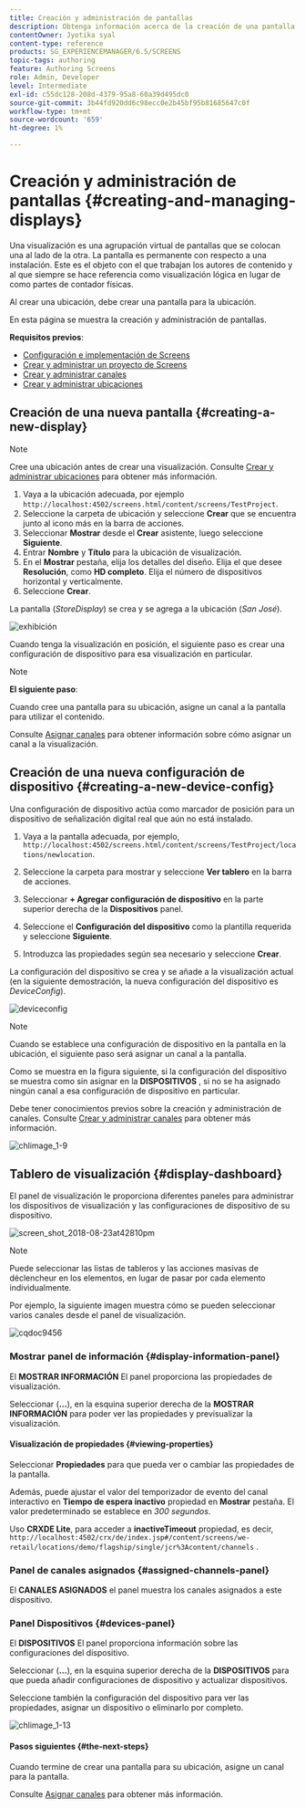 ```yaml
---
title: Creación y administración de pantallas
description: Obtenga información acerca de la creación de una pantalla y la configuración de dispositivos en AEM Screens. Además, obtenga información acerca del panel de visualización.
contentOwner: Jyotika syal
content-type: reference
products: SG_EXPERIENCEMANAGER/6.5/SCREENS
topic-tags: authoring
feature: Authoring Screens
role: Admin, Developer
level: Intermediate
exl-id: c55dc128-208d-4379-95a8-60a39d495dc0
source-git-commit: 3b44fd920dd6c98ecc0e2b45bf95b81685647c0f
workflow-type: tm+mt
source-wordcount: '659'
ht-degree: 1%

---
```


# Creación y administración de pantallas {#creating-and-managing-displays}

Una visualización es una agrupación virtual de pantallas que se colocan una al lado de la otra. La pantalla es permanente con respecto a una instalación. Este es el objeto con el que trabajan los autores de contenido y al que siempre se hace referencia como visualización lógica en lugar de como partes de contador físicas.

Al crear una ubicación, debe crear una pantalla para la ubicación.

En esta página se muestra la creación y administración de pantallas.

**Requisitos previos**:

* [Configuración e implementación de Screens](configuring-screens-introduction.md)
* [Crear y administrar un proyecto de Screens](creating-a-screens-project.md)
* [Crear y administrar canales](managing-channels.md)
* [Crear y administrar ubicaciones](managing-locations.md)

## Creación de una nueva pantalla {#creating-a-new-display}

>[!NOTE]
>
>Cree una ubicación antes de crear una visualización. Consulte [Crear y administrar ubicaciones](managing-locations.md) para obtener más información.

1. Vaya a la ubicación adecuada, por ejemplo `http://localhost:4502/screens.html/content/screens/TestProject`.
1. Seleccione la carpeta de ubicación y seleccione **Crear** que se encuentra junto al icono más en la barra de acciones.
1. Seleccionar **Mostrar** desde el **Crear** asistente, luego seleccione **Siguiente**.
1. Entrar **Nombre** y **Título** para la ubicación de visualización.
1. En el **Mostrar** pestaña, elija los detalles del diseño. Elija el que desee **Resolución**, como **HD completo**. Elija el número de dispositivos horizontal y verticalmente.
1. Seleccione **Crear**.

La pantalla (*StoreDisplay*) se crea y se agrega a la ubicación (*San José*).

![exhibición](assets/display.gif)

Cuando tenga la visualización en posición, el siguiente paso es crear una configuración de dispositivo para esa visualización en particular.

>[!NOTE]
>
>**El siguiente paso**:
>
>Cuando cree una pantalla para su ubicación, asigne un canal a la pantalla para utilizar el contenido.
>
>Consulte [Asignar canales](channel-assignment.md) para obtener información sobre cómo asignar un canal a la visualización.

## Creación de una nueva configuración de dispositivo {#creating-a-new-device-config}

Una configuración de dispositivo actúa como marcador de posición para un dispositivo de señalización digital real que aún no está instalado.

1. Vaya a la pantalla adecuada, por ejemplo, `http://localhost:4502/screens.html/content/screens/TestProject/locations/newlocation`.
1. Seleccione la carpeta para mostrar y seleccione **Ver tablero** en la barra de acciones.
1. Seleccionar **+ Agregar configuración de dispositivo** en la parte superior derecha de la **Dispositivos** panel.

1. Seleccione el **Configuración del dispositivo** como la plantilla requerida y seleccione **Siguiente**.

1. Introduzca las propiedades según sea necesario y seleccione **Crear**.

La configuración del dispositivo se crea y se añade a la visualización actual (en la siguiente demostración, la nueva configuración del dispositivo es *DeviceConfig*).

![deviceconfig](assets/deviceconfig.gif)

>[!NOTE]
>
>Cuando se establece una configuración de dispositivo en la pantalla en la ubicación, el siguiente paso será asignar un canal a la pantalla.
>
>Como se muestra en la figura siguiente, si la configuración del dispositivo se muestra como sin asignar en la **DISPOSITIVOS** , si no se ha asignado ningún canal a esa configuración de dispositivo en particular.
>
>Debe tener conocimientos previos sobre la creación y administración de canales. Consulte [Crear y administrar canales](managing-channels.md) para obtener más información.

![chlimage_1-9](assets/chlimage_1-9.png)

## Tablero de visualización {#display-dashboard}

El panel de visualización le proporciona diferentes paneles para administrar los dispositivos de visualización y las configuraciones de dispositivo de su dispositivo.

![screen_shot_2018-08-23at42810pm](assets/screen_shot_2018-08-23at42810pm.png)

>[!NOTE]
>
>Puede seleccionar las listas de tableros y las acciones masivas de déclencheur en los elementos, en lugar de pasar por cada elemento individualmente.
>
>Por ejemplo, la siguiente imagen muestra cómo se pueden seleccionar varios canales desde el panel de visualización.

![cqdoc9456](assets/cqdoc9456.gif)

### Mostrar panel de información {#display-information-panel}

El **MOSTRAR INFORMACIÓN** El panel proporciona las propiedades de visualización.

Seleccionar (**...**), en la esquina superior derecha de la **MOSTRAR INFORMACIÓN** para poder ver las propiedades y previsualizar la visualización.


#### Visualización de propiedades {#viewing-properties}

Seleccionar **Propiedades** para que pueda ver o cambiar las propiedades de la pantalla.

Además, puede ajustar el valor del temporizador de evento del canal interactivo en **Tiempo de espera inactivo** propiedad en **Mostrar** pestaña. El valor predeterminado se establece en *300 segundos*.

Uso **CRXDE Lite**, para acceder a **inactiveTimeout** propiedad, es decir, `http://localhost:4502/crx/de/index.jsp#/content/screens/we-retail/locations/demo/flagship/single/jcr%3Acontent/channels` .


### Panel de canales asignados {#assigned-channels-panel}

El **CANALES ASIGNADOS** el panel muestra los canales asignados a este dispositivo.


### Panel Dispositivos {#devices-panel}

El **DISPOSITIVOS** El panel proporciona información sobre las configuraciones del dispositivo.

Seleccionar (**...**), en la esquina superior derecha de la **DISPOSITIVOS** para que pueda añadir configuraciones de dispositivo y actualizar dispositivos.

Seleccione también la configuración del dispositivo para ver las propiedades, asignar un dispositivo o eliminarlo por completo.

![chlimage_1-13](assets/chlimage_1-13.png)

#### Pasos siguientes {#the-next-steps}

Cuando termine de crear una pantalla para su ubicación, asigne un canal para la pantalla.

Consulte [Asignar canales](channel-assignment.md) para obtener más información.
